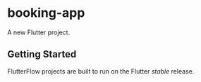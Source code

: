 # booking-app

A new Flutter project.

## Getting Started

FlutterFlow projects are built to run on the Flutter _stable_ release.
